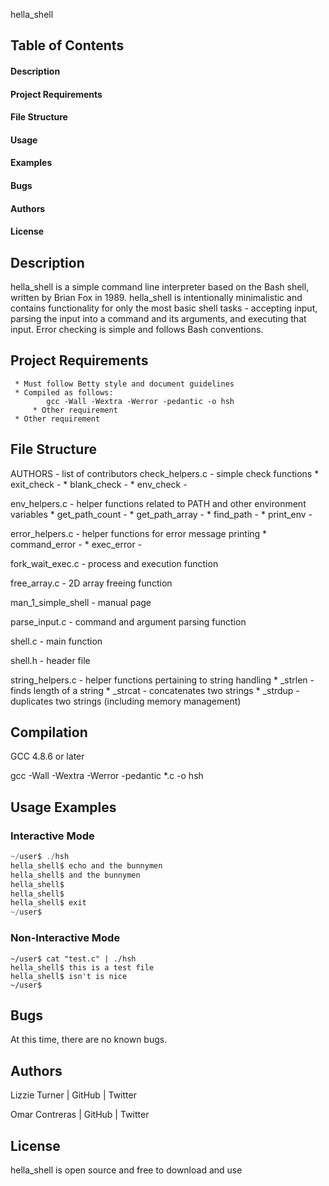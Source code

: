 hella_shell

## Table of Contents

#### Description
#### Project Requirements
#### File Structure
#### Usage
#### Examples
#### Bugs
#### Authors
#### License


## Description

hella_shell is a simple command line interpreter based on the Bash shell, written by Brian Fox in 1989. hella_shell is intentionally minimalistic and contains functionality for only the most basic shell tasks - accepting input, parsing the input into a command and its arguments, and executing that input. Error checking is simple and follows Bash conventions.

## Project Requirements
	 * Must follow Betty style and document guidelines
	 * Compiled as follows:
	   	    gcc -Wall -Wextra -Werror -pedantic -o hsh
         * Other requirement
	 * Other requirement

## File Structure

AUTHORS - list of contributors
check_helpers.c - simple check functions
		* exit_check -
		* blank_check -
		* env_check -

env_helpers.c - helper functions related to PATH and other environment variables
	      	* get_path_count -
		* get_path_array -
		* find_path -
		* print_env -

error_helpers.c - helper functions for error message printing
		* command_error -
		* exec_error -

fork_wait_exec.c - process and execution function

free_array.c - 2D array freeing function

man_1_simple_shell - manual page

parse_input.c - command and argument parsing function

shell.c - main function

shell.h - header file

string_helpers.c - helper functions pertaining to string handling
		 * _strlen - finds length of a string
		 * _strcat - concatenates two strings
		 * _strdup - duplicates two strings (including memory management)

## Compilation

GCC 4.8.6 or later

gcc -Wall -Wextra -Werror -pedantic *.c -o hsh

## Usage Examples

### Interactive Mode

```c
~/user$ ./hsh
hella_shell$ echo and the bunnymen
hella_shell$ and the bunnymen
hella_shell$
hella_shell$
hella_shell$ exit
~/user$
```

### Non-Interactive Mode

```
~/user$ cat "test.c" | ./hsh
hella_shell$ this is a test file
hella_shell$ isn't is nice
~/user$
```

## Bugs

At this time, there are no known bugs.


## Authors

Lizzie Turner | GitHub | Twitter

Omar Contreras | GitHub | Twitter

## License

hella_shell is open source and free to download and use